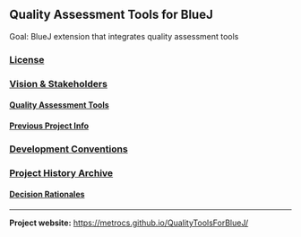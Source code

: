 ## Quality Assessment Tools for BlueJ

Goal: BlueJ extension that integrates quality assessment tools

### [License](LICENSE)

### [Vision & Stakeholders](Vision.md)
#### [Quality Assessment Tools](toolsForIntegration.md)

#### [Previous Project Info](RequirementsSourceInfo.md)

### [Development Conventions](DevelopmentConventions.md)

### [Project History Archive](archive)
#### [Decision Rationales](archive/decisionNotes)

___

__Project website:__ https://metrocs.github.io/QualityToolsForBlueJ/

